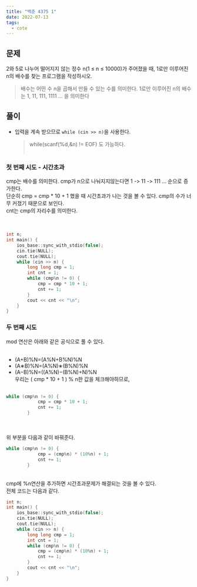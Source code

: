 ```yaml
---
title: "백준 4375 1"
date: 2022-07-13
tags:
  - cote
---
```


## 문제

2와 5로 나누어 떨어지지 않는 정수 n(1 ≤ n ≤ 10000)가 주어졌을 때, 1로만 이루어진 n의 배수를 찾는 프로그램을 작성하시오.
<br/>

> 배수는 어떤 수 n을 곱해서 만들 수 있는 수를 의미한다.
> 1로만 이루어진 n의 배수는 1, 11, 111, 1111 ... 을 의미한다
> <br/>

## 풀이

- 입력을 계속 받으므로 `while (cin >> n)`을 사용한다.
  > while(scanf(%d,&n) != EOF) 도 가능하다.
  > <br/><br/>

### 첫 번째 시도 - 시간초과

cmp는 배수를 의미한다. cmp가 n으로 나눠지지않는다면 1 -> 11 -> 111 ... 순으로 증가한다.<br/>
단순히 cmp = cmp \* 10 + 1 했을 때 시간초과가 나는 것을 볼 수 있다. cmp의 수가 너무 커졌기 때문으로 보인다. <br/>
cnt는 cmp의 자리수를 의미한다. <br/> <br/> <br/>

```cpp
int n;
int main() {
	ios_base::sync_with_stdio(false);
	cin.tie(NULL);
	cout.tie(NULL);
	while (cin >> n) {
		long long cmp = 1;
		int cnt = 1;
		while (cmp%n != 0) {
			cmp = cmp * 10 + 1;
			cnt += 1;
		}
		cout << cnt << "\n";
	}
}
```

### 두 번째 시도

mod 연산은 아래와 같은 공식으로 풀 수 있다. <br/><br/>

- (A+B)%N=(A%N+B%N)%N
- (A∗B)%N=(A%N)∗(B%N)%N
- (A−B)%N=((A%N)−(B%N)+N)%N
  <br/>
  우리는 ( cmp \* 10 + 1 ) % n한 값을 체크해야하므로, <br/><br/>

```cpp
while (cmp%n != 0) {
			cmp = cmp * 10 + 1;
			cnt += 1;
		}
```

<br/><br/>
위 부분을 다음과 같이 바꿔준다.<br/>

```cpp
while (cmp%n != 0) {
			cmp = (cmp%n) * (10%n) + 1;
			cnt += 1;
		}
```

<br/>
cmp에 %n연산을 추가하면 시간초과문제가 해결되는 것을 볼 수 있다.<br/>
전체 코드는 다음과 같다. <br/>

```cpp
int n;
int main() {
	ios_base::sync_with_stdio(false);
	cin.tie(NULL);
	cout.tie(NULL);
	while (cin >> n) {
		long long cmp = 1;
		int cnt = 1;
		while (cmp%n != 0) {
			cmp = (cmp%n) * (10%n) + 1;
			cnt += 1;
		}
		cout << cnt << "\n";
	}
}
```
